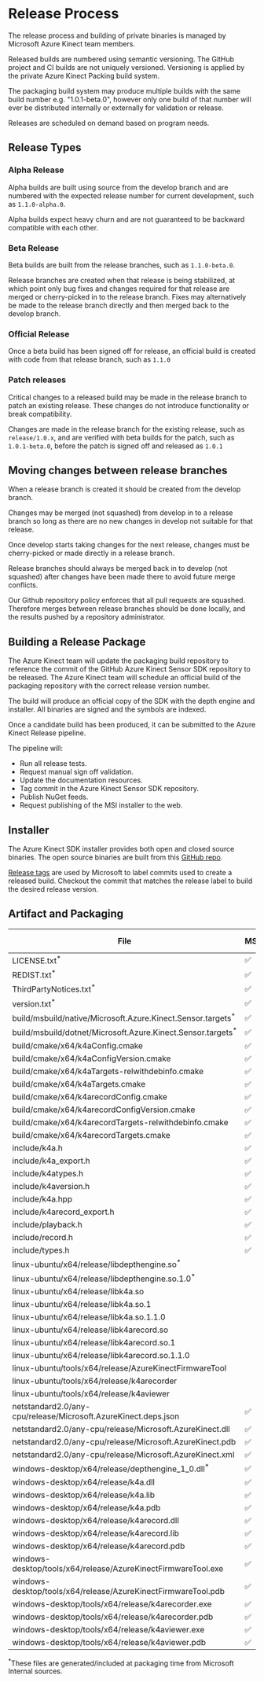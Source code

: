 # Release Process

The release process and building of private binaries is managed by Microsoft Azure Kinect team members.

Released builds are numbered using semantic versioning. The GitHub project and CI builds are not uniquely versioned. 
Versioning is applied by the private Azure Kinect Packing build system.

The packaging build system may produce multiple builds with the same build number e.g. "1.0.1-beta.0", however only 
one build of that number will ever be distributed internally or externally for validation or release.

Releases are scheduled on demand based on program needs.

## Release Types

### Alpha Release

Alpha builds are built using source from the develop branch and are numbered with the
expected release number for current development, such as ```1.1.0-alpha.0```.

Alpha builds expect heavy churn and are not guaranteed to be backward compatible with each other.

### Beta Release

Beta builds are built from the release branches, such as ```1.1.0-beta.0```.

Release branches are created when that release is being stabilized, at which point only bug fixes and changes 
required for that release are merged or cherry-picked in to the release branch. Fixes may alternatively be made 
to the release branch directly and then merged back to the develop branch.

### Official Release

Once a beta build has been signed off for release, an official build is created with code from that release branch,
such as ```1.1.0```

### Patch releases

Critical changes to a released build may be made in the release branch to patch an existing release. These
changes do not introduce functionality or break compatibility.

Changes are made in the release branch for the existing release, such as ```release/1.0.x```, and are verified with beta
builds for the patch, such as ```1.0.1-beta.0```, before the patch is signed off and released as ```1.0.1```

## Moving changes between release branches

When a release branch is created it should be created from the develop branch.

Changes may be merged (not squashed) from develop in to a release branch so long as there are no new
changes in develop not suitable for that release.

Once develop starts taking changes for the next release, changes must be cherry-picked or made
directly in a release branch.

Release branches should always be merged back in to develop (not squashed) after changes have been made
there to avoid future merge conflicts.

Our Github repository policy enforces that all pull requests are squashed. Therefore merges between
release branches should be done locally, and the results pushed by a repository administrator.

## Building a Release Package

The Azure Kinect team will update the packaging build repository to reference the commit of the GitHub
Azure Kinect Sensor SDK repository to be released.
The Azure Kinect team will schedule an official build of the packaging repository with the correct
release version number.

The build will produce an official copy of the SDK with the depth engine and installer. All binaries
are signed and the symbols are indexed.

Once a candidate build has been produced, it can be submitted to the Azure Kinect Release pipeline.

The pipeline will:

* Run all release tests.
* Request manual sign off validation.
* Update the documentation resources.
* Tag commit in the Azure Kinect Sensor SDK repository.
* Publish NuGet feeds.
* Request publishing of the MSI installer to the web.

## Installer

The Azure Kinect SDK installer provides both open and closed source binaries. The open source binaries are built from
this [GitHub repo](https://github.com/Microsoft/Azure-Kinect-Sensor-SDK).

[Release tags](https://github.com/Microsoft/Azure-Kinect-Sensor-SDK/releases) are used by Microsoft to label commits
used to create a released build. Checkout the commit that matches the release label to build the desired release version.

## Artifact and Packaging
File                                                           | MSI                | NuGet              | libk4a             | libk4a-dev         | libk4a-tools
-------------------------------------------------------------- | ------------------ | ------------------ | ------------------ | ------------------ | -----------------
LICENSE.txt<sup>*</sup>                                        | :white_check_mark: | :white_check_mark: | :white_check_mark: | :white_check_mark: | :white_check_mark:
REDIST.txt<sup>*</sup>                                         | :white_check_mark: | :white_check_mark: | :white_check_mark: | :white_check_mark: | :white_check_mark:
ThirdPartyNotices.txt<sup>*</sup>                              | :white_check_mark: | :white_check_mark: | :white_check_mark: | :white_check_mark: | :white_check_mark:
version.txt<sup>*</sup>                                        | :white_check_mark: | :white_check_mark: | :white_check_mark: | :white_check_mark: | :white_check_mark:
build/msbuild/native/Microsoft.Azure.Kinect.Sensor.targets<sup>*</sup> | :white_check_mark: | :white_check_mark: |            |                    |
build/msbuild/dotnet/Microsoft.Azure.Kinect.Sensor.targets<sup>*</sup> | :white_check_mark: | :white_check_mark: |            |                    |
build/cmake/x64/k4aConfig.cmake                                | :white_check_mark: | :white_check_mark: |                    | :white_check_mark: |
build/cmake/x64/k4aConfigVersion.cmake                         | :white_check_mark: | :white_check_mark: |                    | :white_check_mark: |
build/cmake/x64/k4aTargets-relwithdebinfo.cmake                | :white_check_mark: | :white_check_mark: |                    | :white_check_mark: |
build/cmake/x64/k4aTargets.cmake                               | :white_check_mark: | :white_check_mark: |                    | :white_check_mark: |
build/cmake/x64/k4arecordConfig.cmake                          | :white_check_mark: | :white_check_mark: |                    | :white_check_mark: |
build/cmake/x64/k4arecordConfigVersion.cmake                   | :white_check_mark: | :white_check_mark: |                    | :white_check_mark: |
build/cmake/x64/k4arecordTargets-relwithdebinfo.cmake          | :white_check_mark: | :white_check_mark: |                    | :white_check_mark: |
build/cmake/x64/k4arecordTargets.cmake                         | :white_check_mark: | :white_check_mark: |                    | :white_check_mark: |
include/k4a.h                                                  | :white_check_mark: | :white_check_mark: |                    | :white_check_mark: |
include/k4a_export.h                                           | :white_check_mark: | :white_check_mark: |                    | :white_check_mark: |
include/k4atypes.h                                             | :white_check_mark: | :white_check_mark: |                    | :white_check_mark: |
include/k4aversion.h                                           | :white_check_mark: | :white_check_mark: |                    | :white_check_mark: |
include/k4a.hpp                                                | :white_check_mark: | :white_check_mark: |                    | :white_check_mark: |
include/k4arecord_export.h                                     | :white_check_mark: | :white_check_mark: |                    | :white_check_mark: |
include/playback.h                                             | :white_check_mark: | :white_check_mark: |                    | :white_check_mark: |
include/record.h                                               | :white_check_mark: | :white_check_mark: |                    | :white_check_mark: |
include/types.h                                                | :white_check_mark: | :white_check_mark: |                    | :white_check_mark: |
linux-ubuntu/x64/release/libdepthengine.so<sup>*</sup>         |                    |                    | :white_check_mark: |                    |
linux-ubuntu/x64/release/libdepthengine.so.1.0<sup>*</sup>     |                    |                    | :white_check_mark: |                    |
linux-ubuntu/x64/release/libk4a.so                             |                    |                    | :white_check_mark: |                    |
linux-ubuntu/x64/release/libk4a.so.1                           |                    |                    | :white_check_mark: |                    |
linux-ubuntu/x64/release/libk4a.so.1.1.0                       |                    |                    | :white_check_mark: |                    |
linux-ubuntu/x64/release/libk4arecord.so                       |                    |                    | :white_check_mark: |                    |
linux-ubuntu/x64/release/libk4arecord.so.1                     |                    |                    | :white_check_mark: |                    |
linux-ubuntu/x64/release/libk4arecord.so.1.1.0                 |                    |                    | :white_check_mark: |                    |
linux-ubuntu/tools/x64/release/AzureKinectFirmwareTool         |                    |                    |                    |                    | :white_check_mark:
linux-ubuntu/tools/x64/release/k4arecorder                     |                    |                    |                    |                    | :white_check_mark:
linux-ubuntu/tools/x64/release/k4aviewer                       |                    |                    |                    |                    | :white_check_mark:
netstandard2.0/any-cpu/release/Microsoft.AzureKinect.deps.json | :white_check_mark: | :white_check_mark: |                    |                    |
netstandard2.0/any-cpu/release/Microsoft.AzureKinect.dll       | :white_check_mark: | :white_check_mark: |                    |                    |
netstandard2.0/any-cpu/release/Microsoft.AzureKinect.pdb       | :white_check_mark: | :white_check_mark: |                    |                    |
netstandard2.0/any-cpu/release/Microsoft.AzureKinect.xml       | :white_check_mark: | :white_check_mark: |                    |                    |
windows-desktop/x64/release/depthengine_1_0.dll<sup>*</sup>    | :white_check_mark: | :white_check_mark: |                    |                    |
windows-desktop/x64/release/k4a.dll                            | :white_check_mark: | :white_check_mark: |                    |                    |
windows-desktop/x64/release/k4a.lib                            | :white_check_mark: | :white_check_mark: |                    |                    |
windows-desktop/x64/release/k4a.pdb                            | :white_check_mark: | :white_check_mark: |                    |                    |
windows-desktop/x64/release/k4arecord.dll                      | :white_check_mark: | :white_check_mark: |                    |                    |
windows-desktop/x64/release/k4arecord.lib                      | :white_check_mark: | :white_check_mark: |                    |                    |
windows-desktop/x64/release/k4arecord.pdb                      | :white_check_mark: | :white_check_mark: |                    |                    |
windows-desktop/tools/x64/release/AzureKinectFirmwareTool.exe  | :white_check_mark: |                    |                    |                    |
windows-desktop/tools/x64/release/AzureKinectFirmwareTool.pdb  | :white_check_mark: |                    |                    |                    |
windows-desktop/tools/x64/release/k4arecorder.exe              | :white_check_mark: |                    |                    |                    |
windows-desktop/tools/x64/release/k4arecorder.pdb              | :white_check_mark: |                    |                    |                    |
windows-desktop/tools/x64/release/k4aviewer.exe                | :white_check_mark: |                    |                    |                    |
windows-desktop/tools/x64/release/k4aviewer.pdb                | :white_check_mark: |                    |                    |                    |

<sup>*</sup>These files are generated/included at packaging time from Microsoft Internal sources.
